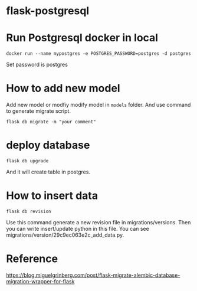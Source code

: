# flask-postgresql

# Run Postgresql docker in local
```
docker run --name mypostgres -e POSTGRES_PASSWORD=postgres -d postgres
```

Set password is postgres


# How to add new model
Add new model or modfiy modify model in `models` folder.
And use command to generate migrate script.
```
flask db migrate -m "your comment"
```
# deploy database
```
flask db upgrade
```
And it will create table in postgres.

# How to insert data
```
flask db revision
```
Use this command generate a new revision file in migrations/versions.
Then you can write insert/update python in this file.
You can see migrations/version/29c9ec063e2c_add_data.py.
# Reference
https://blog.miguelgrinberg.com/post/flask-migrate-alembic-database-migration-wrapper-for-flask